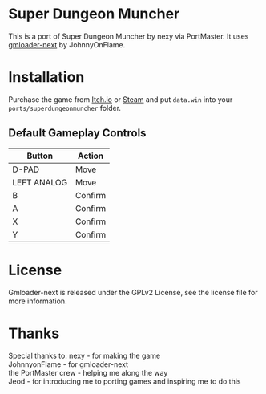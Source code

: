 # Super Dungeon Muncher
This is a port of Super Dungeon Muncher by nexy via PortMaster. It uses [gmloader-next](https://github.com/JohnnyonFlame/gmloader-next) by JohnnyOnFlame.

# Installation
Purchase the game from [Itch.io](https://n-nexy.itch.io/super-dungeon-muncher) or [Steam](https://store.steampowered.com/app/3095800/SUPER_Dungeon_Muncher) and put `data.win` into your `ports/superdungeonmuncher` folder.

## Default Gameplay Controls
| Button | Action |
|--|--|
|D-PAD|Move|
|LEFT ANALOG|Move|
|B|Confirm|
|A|Confirm|
|X|Confirm|
|Y|Confirm|

# License
Gmloader-next is released under the GPLv2 License, see the license file for more information.

# Thanks
Special thanks to:
nexy - for making the game  
JohnnyonFlame - for gmloader-next  
the PortMaster crew - helping me along the way  
Jeod - for introducing me to porting games and inspiring me to do this
